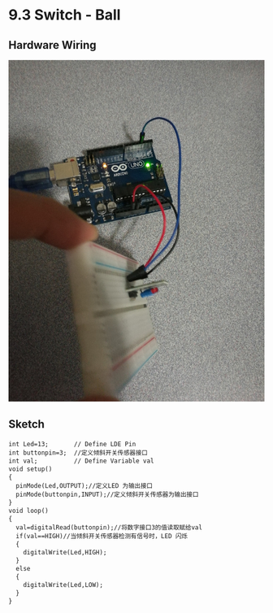 # 9.3 Switch - Ball

## Hardware Wiring
![Image](../../Examples/sensor-kit-for-arduino/017_switch_ball.jpg)

## Sketch
```
int Led=13;       // Define LDE Pin
int buttonpin=3;  //定义倾斜开关传感器接口
int val;          // Define Variable val
void setup()
{
  pinMode(Led,OUTPUT);//定义LED 为输出接口
  pinMode(buttonpin,INPUT);//定义倾斜开关传感器为输出接口
}
void loop()
{
  val=digitalRead(buttonpin);//将数字接口3的值读取赋给val
  if(val==HIGH)//当倾斜开关传感器检测有信号时，LED 闪烁
  {
    digitalWrite(Led,HIGH);
  }
  else
  {
    digitalWrite(Led,LOW);
  }
}
```